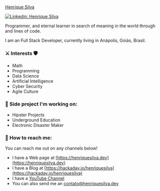 
 [Henrique Silva](https://media.licdn.com/dms/image/D4D16AQF8UZ4v8axkYw/profile-displaybackgroundimage-shrink_350_1400/0/1690122692512?e=1695859200&v=beta&t=VPw8H9w5Z_lhyi5tdFniI_dGT2COm-SpGzly0vHqj1M)

 

[![Linkedin: Henrique Silva](https://img.shields.io/badge/-Henrique%20Silva-blue?style=flat-square&logo=Linkedin&logoColor=white&link=https://www.linkedin.com/in/henriquesilvadev/)](https://www.linkedin.com/in/henriquesilvadev/)

Programmer, and eternal learner in search of meaning in the world through and lines of code.

I am an Full Stack Developer, currently living in Anápolis, Goiás, Brasil.

### ⚔️ Interests 🛡️
- Math
- Programming
- Data Science
- Artificial Intelligence
- Cyber Security
- Agile Culture

### 🦄 Side project I'm working on:

- Hipster Projects
- Underground Education
- Electronic Disaster Maker

### 🦉 How to reach me:

You can reach me out on any channels below!

- I have a Web page at [https://henriquesilva.dev](https://henriquesilva.dev)
- I have a Blog at [https://hackaday.io/henriquesilva](https://hackaday.io/henriquesilva)
- I have a [YouTube Channel](https://www.youtube.com/channel/UCYNDBp1J4rO4m0FPoTzJZYw?view_as)
- You can also send me an [contato@henriquesilva.dev](mailto:contato@henriquesilva.dev)

